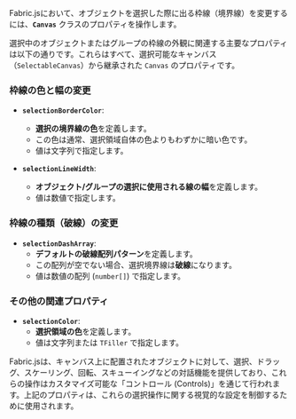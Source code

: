 Fabric.jsにおいて、オブジェクトを選択した際に出る枠線（境界線）を変更するには、**`Canvas`** クラスのプロパティを操作します。

選択中のオブジェクトまたはグループの枠線の外観に関連する主要なプロパティは以下の通りです。これらはすべて、選択可能なキャンバス（`SelectableCanvas`）から継承された `Canvas` のプロパティです。

### 枠線の色と幅の変更

*   **`selectionBorderColor`**:
    *   **選択の境界線の色**を定義します。
    *   この色は通常、選択領域自体の色よりもわずかに暗い色です。
    *   値は文字列で指定します。

*   **`selectionLineWidth`**:
    *   **オブジェクト/グループの選択に使用される線の幅**を定義します。
    *   値は数値で指定します。

### 枠線の種類（破線）の変更

*   **`selectionDashArray`**:
    *   **デフォルトの破線配列パターン**を定義します。
    *   この配列が空でない場合、選択境界線は**破線**になります。
    *   値は数値の配列 (`number[]`) で指定します。

### その他の関連プロパティ

*   **`selectionColor`**:
    *   **選択領域の色**を定義します。
    *   値は文字列または `TFiller` で指定します。

Fabric.jsは、キャンバス上に配置されたオブジェクトに対して、選択、ドラッグ、スケーリング、回転、スキューイングなどの対話機能を提供しており、これらの操作はカスタマイズ可能な「コントロール (Controls)」を通じて行われます。上記のプロパティは、これらの選択操作に関する視覚的な設定を制御するために使用されます。